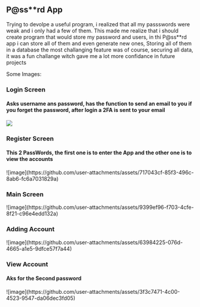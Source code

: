 <h2>P@ss**rd App</h2>

Trying to devolpe a useful program, i realized that all my passswords were weak and i only had a few of them.
This made me realize that i should create  program that would store my password and users, in thi P@ss**rd app i can store all of them and even generate new ones,
Storing all of them in a database the most challanging feature was of course, securing all data, it was a fun challange witch gave me a lot more confidance in future projects

Some Images: 

<h3>Login Screen</h3>
<h4>Asks username ans password, has the function to send an email to you if you forget the password, after login a 2FA is sent to your email</h4>
<img src=https://github.com/user-attachments/assets/b3e672da-b55d-47f4-ac79-cebcf2d55db7>


<h3>Register Screen</h3>
<h4>This 2 PassWords, the first one is to enter the App and the other one is to view the accounts</h4>
![image](https://github.com/user-attachments/assets/717043cf-85f3-496c-8ab6-fc6a7031829a)

<h3>Main Screen</h3>
![image](https://github.com/user-attachments/assets/9399ef96-f703-4cfe-8f21-c96e4edd132a)

<h3>Adding Account</h3>
![image](https://github.com/user-attachments/assets/63984225-076d-4665-a1e5-9dfce57f7a44)

<h3>View Account</h3>
<h4>Aks for the Second password</h4>
![image](https://github.com/user-attachments/assets/3f3c7471-4c00-4523-9547-da06dec3fd05)





